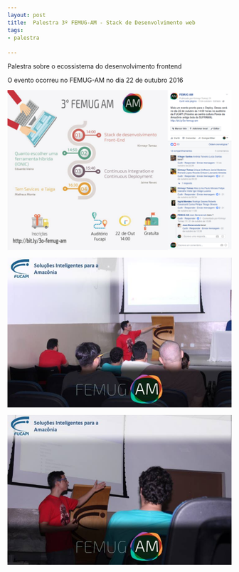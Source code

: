 ```yaml
---
layout: post
title:  Palestra 3º FEMUG-AM - Stack de Desenvolvimento web
tags:
- palestra

---
```


Palestra sobre o ecossistema do desenvolvimento frontend


O evento ocorreu no FEMUG-AM  no dia 22 de outubro 2016 

<script async class="speakerdeck-embed" data-id="a47b99424aa746e99a0f0e08d484e58e" data-ratio="1.77777777777778" src="//speakerdeck.com/assets/embed.js"></script>



![image](assets/images/palestra5.png)


![image](assets/images/palestra5_1.jpg)


![image](assets/images/palestra5_2.jpg)
